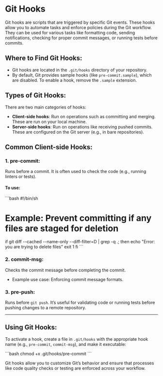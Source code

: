 
# Git Hooks

Git hooks are scripts that are triggered by specific Git events. These hooks allow you to automate tasks and enforce policies during the Git workflow. They can be used for various tasks like formatting code, sending notifications, checking for proper commit messages, or running tests before commits.

## Where to Find Git Hooks:
- Git hooks are located in the `.git/hooks` directory of your repository.
- By default, Git provides sample hooks (like `pre-commit.sample`), which are disabled. To enable a hook, remove the `.sample` extension.

## Types of Git Hooks:
There are two main categories of hooks:

- **Client-side hooks**: Run on operations such as committing and merging. These are run on your local machine.
- **Server-side hooks**: Run on operations like receiving pushed commits. These are configured on the Git server (e.g., in bare repositories).

## Common Client-side Hooks:

### 1. **pre-commit**:
Runs before a commit. It is often used to check the code (e.g., running linters or tests).

#### To use:
\`\`\`bash
#!/bin/sh
# Example: Prevent committing if any files are staged for deletion
if git diff --cached --name-only --diff-filter=D | grep -q .; then
  echo "Error: you are trying to delete files"
  exit 1
fi
\`\`\`

### 2. **commit-msg**:
Checks the commit message before completing the commit.

- Example use case: Enforcing commit message formats.

### 3. **pre-push**:
Runs before `git push`. It’s useful for validating code or running tests before pushing changes to a remote repository.

---

## Using Git Hooks:
To activate a hook, create a file in `.git/hooks` with the appropriate hook name (e.g., `pre-commit`, `commit-msg`), and make it executable:

\`\`\`bash
chmod +x .git/hooks/pre-commit
\`\`\`

Git hooks allow you to customize Git’s behavior and ensure that processes like code quality checks or testing are enforced across your workflow.
